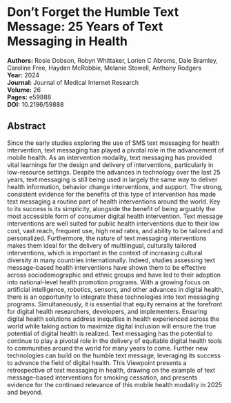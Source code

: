 # Don’t Forget the Humble Text Message: 25 Years of Text Messaging in Health

**Authors:** Rosie Dobson, Robyn Whittaker, Lorien C Abroms, Dale Bramley, Caroline Free, Hayden McRobbie, Melanie Stowell, Anthony Rodgers  
**Year:** 2024  
**Journal:** Journal of Medical Internet Research  
**Volume:** 26  
**Pages:** e59888  
**DOI:** 10.2196/59888  

## Abstract
Since the early studies exploring the use of SMS text messaging for health intervention, text messaging has played a pivotal role in the advancement of mobile health. As an intervention modality, text messaging has provided vital learnings for the design and delivery of interventions, particularly in low-resource settings. Despite the advances in technology over the last 25 years, text messaging is still being used in largely the same way to deliver health information, behavior change interventions, and support. The strong, consistent evidence for the benefits of this type of intervention has made text messaging a routine part of health interventions around the world. Key to its success is its simplicity, alongside the benefit of being arguably the most accessible form of consumer digital health intervention. Text message interventions are well suited for public health interventions due to their low cost, vast reach, frequent use, high read rates, and ability to be tailored and personalized. Furthermore, the nature of text messaging interventions makes them ideal for the delivery of multilingual, culturally tailored interventions, which is important in the context of increasing cultural diversity in many countries internationally. Indeed, studies assessing text message–based health interventions have shown them to be effective across sociodemographic and ethnic groups and have led to their adoption into national-level health promotion programs. With a growing focus on artificial intelligence, robotics, sensors, and other advances in digital health, there is an opportunity to integrate these technologies into text messaging programs. Simultaneously, it is essential that equity remains at the forefront for digital health researchers, developers, and implementers. Ensuring digital health solutions address inequities in health experienced across the world while taking action to maximize digital inclusion will ensure the true potential of digital health is realized. Text messaging has the potential to continue to play a pivotal role in the delivery of equitable digital health tools to communities around the world for many years to come. Further new technologies can build on the humble text message, leveraging its success to advance the field of digital health. This Viewpoint presents a retrospective of text messaging in health, drawing on the example of text message–based interventions for smoking cessation, and presents evidence for the continued relevance of this mobile health modality in 2025 and beyond.

